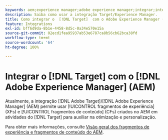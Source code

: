 ```yaml
---
keywords: aem;experience manager;adobe experience manager;integrar;integração
description: Saiba como usar a integração Target/Experience Manager.
title: Como integrar o  [!DNL Target]  com o Adobe Experience Manager (AEM)?
feature: Integrations
exl-id: bff6d9da-8b1e-4458-8d5c-0a34e570e15a
source-git-commit: 02ecd1fea95937ab53e6787ca8b56cb62bca38fd
workflow-type: tm+mt
source-wordcount: '64'
ht-degree: 100%

---
```


# Integrar o [!DNL Target] com o [!DNL Adobe Experience Manager] (AEM)

Atualmente, a integração [!DNL Adobe Target]/[!DNL Adobe Experience Manager] (AEM) permite usar [!UICONTROL fragmentos de experiência] (XFs) e [!UICONTROL fragmentos de conteúdo] (CFs) criados no AEM em atividades do [!DNL Target] para auxiliar na otimização e personalização.

Para obter mais informações, consulte [Visão geral dos fragmentos de experiência e fragmentos de conteúdo do AEM](/help/main/c-integrating-target-with-mac/aem/aem-experience-and-content-fragments.md).

